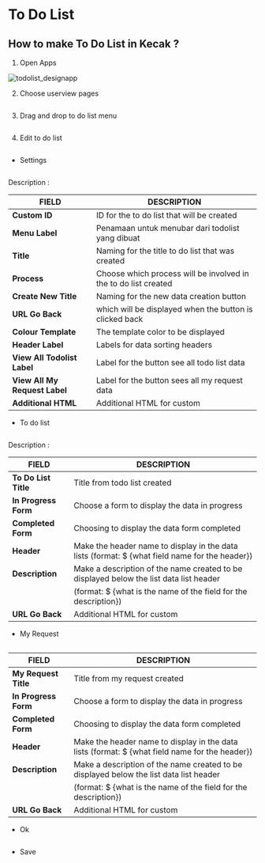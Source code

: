 # To Do List

## How to make To Do List in Kecak ?

1. Open Apps

<img src="https://raw.githubusercontent.com/kinnara-digital-studio/kecak-workflow/master/docs/assets/todolist_designapp.png" alt="todolist_designapp" />


2. Choose userview pages

<img src="https://raw.githubusercontent.com/kinnara-digital-studio/kecak-workflow/master/docs/assets/todolist_userview.png" alt="" />


3. Drag and drop to do list menu

<img src="https://raw.githubusercontent.com/kinnara-digital-studio/kecak-workflow/master/docs/assets/todolist_userviewBuilder.png" alt="" />

4. Edit to do list

<img src="https://raw.githubusercontent.com/kinnara-digital-studio/kecak-workflow/master/docs/assets/todolist_edit.png" alt="" />

- Settings

<img src="https://raw.githubusercontent.com/kinnara-digital-studio/kecak-workflow/master/docs/assets/todolist_settings.png" alt="" />

Description :

|           FIELD             |                          DESCRIPTION                          |
|-----------------------------|---------------------------------------------------------------|
|**Custom ID**                |ID for the to do list that will be created                     |
|**Menu Label**               |Penamaan untuk menubar dari todolist yang dibuat               |
|**Title**                    |Naming for the title to do list that was created               |
|**Process**                  |Choose which process will be involved in the to do list created|
|**Create New Title**         |Naming for the new data creation button                        |
|**URL Go Back**              |which will be displayed when the button is clicked back        |
|**Colour Template**          |The template color to be displayed                             |
|**Header Label**             |Labels for data sorting headers                                |
|**View All Todolist Label**  |Label for the button see all todo list data                    |
|**View All My Request Label**|Label for the button sees all my request data                  |
| **Additional HTML**         |Additional HTML for custom                                     |



- To do list

<img src="https://raw.githubusercontent.com/kinnara-digital-studio/kecak-workflow/master/docs/assets/todolist_settingsTodolist.png" alt="" />

Description :

|        FIELD       |                                        DESCRIPTION                                           |
|--------------------|----------------------------------------------------------------------------------------------|
|**To Do List Title**|Title from todo list created                                                                  |
|**In Progress Form**|Choose a form to display the data in progress                                                 |
|**Completed Form**  |Choosing to display the data form completed                                                   |
|**Header**          |Make the header name to display in the data lists (format: $ {what field name for the header})|
|**Description**     |Make a description of the name created to be displayed below the list data list header        |
|                    |(format: $ {what is the name of the field for the description})                               |
|**URL Go Back**     |Additional HTML for custom                                                                    |

- My Request

<img src="https://raw.githubusercontent.com/kinnara-digital-studio/kecak-workflow/master/docs/assets/todolist_settingsMyrequest.png" alt="" />

|        FIELD       |                                        DESCRIPTION                                           |
|--------------------|----------------------------------------------------------------------------------------------|
|**My Request Title**|Title from my request created                                                                 |
|**In Progress Form**|Choose a form to display the data in progress                                                 |
|**Completed Form**  |Choosing to display the data form completed                                                   |
|**Header**          |Make the header name to display in the data lists (format: $ {what field name for the header})|
|**Description**     |Make a description of the name created to be displayed below the list data list header        |
|                    |(format: $ {what is the name of the field for the description})                               |
|**URL Go Back**     |Additional HTML for custom                                                                    |

- Ok

<img src="https://raw.githubusercontent.com/kinnara-digital-studio/kecak-workflow/master/docs/assets/todolist_settingsOk.png" alt="" />

- Save

<img src="https://raw.githubusercontent.com/kinnara-digital-studio/kecak-workflow/master/docs/assets/todolist_save.png" alt="" />

